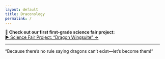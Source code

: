 ```yaml
---
layout: default
title: Draconology
permalink: /
---
```


🎉 **Check out our first first-grade science fair project:**  
[▶ Science Fair Project: “Dragon Wingsuite” →](/science-fairs/draconology-1-dragon-wingsuite)


* * *
“Because there’s no rule saying dragons can’t exist—let’s become them!”
